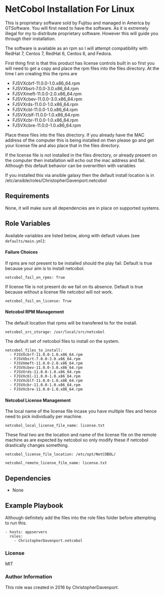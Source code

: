 # NetCobol Installation For Linux

This is proprietary software sold by Fujitsu and managed in America by
GTSoftware. You will first need to have the software. As it is extremely
illegal for my to distribute proprietary software. However this will
guide you through their installation.

The software is available as an rpm so I will attempt compatibility with
RedHat 7, Centos 7, RedHat 6, Centos 6, and Fedora.

First thing first is that this product has license controls built in
so first you will need to get a copy and place the rpm files into the
files directory. At the time I am creating this the rpms are
-   FJSVXcbrf-11.0.0-1.0.x86_64.rpm
-   FJSVXbsrt-7.0.0-3.0.x86_64.rpm   
-   FJSVXmeft-11.0.0-2.0.x86_64.rpm
-   FJSVXcbev-11.0.0-3.0.x86_64.rpm  
-   FJSVXrds-11.0.0-1.0.x86_64.rpm
-   FJSVXcbl-11.0.0-1.0.x86_64.rpm   
-   FJSVXcblf-11.0.0-1.0.x86_64.rpm  
-   FJSVXcbr-11.0.0-1.0.x86_64.rpm   
-   FJSVXcbre-11.0.0-1.0.x86_64.rpm

Place these files into the files directory. If you already have the MAC address
of the computer this is being installed on then please go and get your license
file and also place that in the files directory.

If the license file is not installed in the files directory, or already present
on the computer then installation will echo out the mac address and fail.
Although this default behavior can be overwritten with variables

If you installed this via ansible galaxy then the default install location is
in /etc/ansible/roles/ChristopherDavenport.netcobol

## Requirements

None, it will make sure all dependencies are in place on
supported systems.

## Role Variables

Available variables are listed below, along with default values
(see ```defaults/main.yml```):

#### Failure Choices

If rpms are not present to be installed should the play fail. Default
is true because your aim is to install netcobol.

```
netcobol_fail_on_rpms: True
```

If license file is not present do we fail on its absence. Default is true
because without a license file netcobol will not work.

```
netcobol_fail_on_license: True
```

#### Netcobol RPM Management

The default location that rpms will be transfered to for the install.

```
netcobol_src_storage: /usr/local/src/netcobol
```

The default set of netcobol files to install on the system.

```
netcobol_files_to_install:
  - FJSVXcbrf-11.0.0-1.0.x86_64.rpm
  - FJSVXbsrt-7.0.0-3.0.x86_64.rpm
  - FJSVXmeft-11.0.0-2.0.x86_64.rpm
  - FJSVXcbev-11.0.0-3.0.x86_64.rpm
  - FJSVXrds-11.0.0-1.0.x86_64.rpm
  - FJSVXcbl-11.0.0-1.0.x86_64.rpm
  - FJSVXcblf-11.0.0-1.0.x86_64.rpm
  - FJSVXcbr-11.0.0-1.0.x86_64.rpm
  - FJSVXcbre-11.0.0-1.0.x86_64.rpm
```

#### Netcobol License Management

The local name of the license file incase you have multiple files and hence need
to pick individually per machine.

```
netcobol_local_license_file_name: license.txt
```

These final two are the location and name of the license file on the remote
machine as are expected by netcobol so only modify these if netcobol
drastically changes something.

```
netcobol_license_file_location: /etc/opt/NetCOBOL/
```

```
netcobol_remote_license_file_name: license.txt
```

## Dependencies

-   None

## Example Playbook

Although definitely add the files into the role files folder before attempting
to run this.

```
- hosts: appservers
  roles:
    - ChristopherDavenport.netcobol
```

### License

MIT

### Author Information

This role was created in 2016 by ChristopherDavenport.
